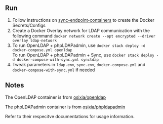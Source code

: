 ## Run 

1. Follow instructions on [sync-endpoint-containers](https://github.com/jbeorse/sync-endpoint-containers) to create the Docker Secrets/Configs
2. Create a Docker Overlay network for LDAP communication with the following command 
`docker network create --opt encrypted --driver overlay ldap-network`
3. To run OpenLDAP + phpLDAPadmin, use `docker stack deploy -d docker-compose.yml openldap`  
To run OpenLDAP + phpLDAPadmin + Sync, use `docker stack deploy -d docker-compose-with-sync.yml syncldap`
4. Tweak parameters in `ldap.env`, `sync.env`, `docker-compose.yml` and `docker-compose-with-sync.yml` if needed

## Notes 

The OpenLDAP container is from [osixia/openldap](https://github.com/osixia/docker-openldap)

The phpLDAPadmin container is from [osixia/phpldapadmin](https://github.com/osixia/docker-phpLDAPadmin)

Refer to their respecitve documentations for usage information. 
